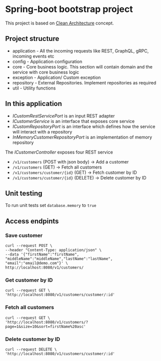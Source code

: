 # Spring-boot bootstrap project

This project is based
on [Clean Architecture](https://techsophysol.sharepoint.com/sites/TechsophyDeveloperNetwork/technology/SitePages/Clean.aspx)
concept.

## Project structure

* application - All the incoming requests like REST, GraphQL, gRPC, incoming
  events etc
* config - Application configuration
* core - Core business logic. This section will contain domain and the service
  with core business logic
* exception - Application/ Custom exception
* repository - External Repositories. Implement repositories as required
* util - Utility functions

## In  this application
* _ICustomRestServicePort_ is an input REST adapter
* _ICustomerService_ is an interface that exposes core service
* _ICustomRepositoryPort_ is an interface which defines how the service will 
  interact with a repository
* _InMemoryCustomerRepositoryPort_ is an implementation of memory repository

The _ICustomerController_ exposes four REST service
* `/v1/customers` (POST with json body) -> Add a customer
* `/v1/customers` (GET) -> Fetch all customers
* `/v1/customers/customer/{id}` (GET) -> Fetch customer by ID
* `/v1/customers/customer/{id}` (DELETE) -> Delete customer by ID


## Unit testing

To run unit tests set `database.memory` to `true`

## Access endpints

### Save customer

```
curl --request POST \
--header "Content-Type: application/json" \
--data '{"firstName":"firstName", "middleName":"middleName","lastName":"lastName", "email":"email@demo.com"}' \
http://localhost:8080/v1/customers/
```

### Get customer by ID

```
curl --request GET \
'http://localhost:8080/v1/customers/customer/:id'
```

### Fetch all customers

```
curl --request GET \
'http://localhost:8080/v1/customers/?page=1&size=10&sort=firstName%20asc'
```

### Delete customer by ID

```
curl --request DELETE \
'http://localhost:8080/v1/customers/customer/:id'
```